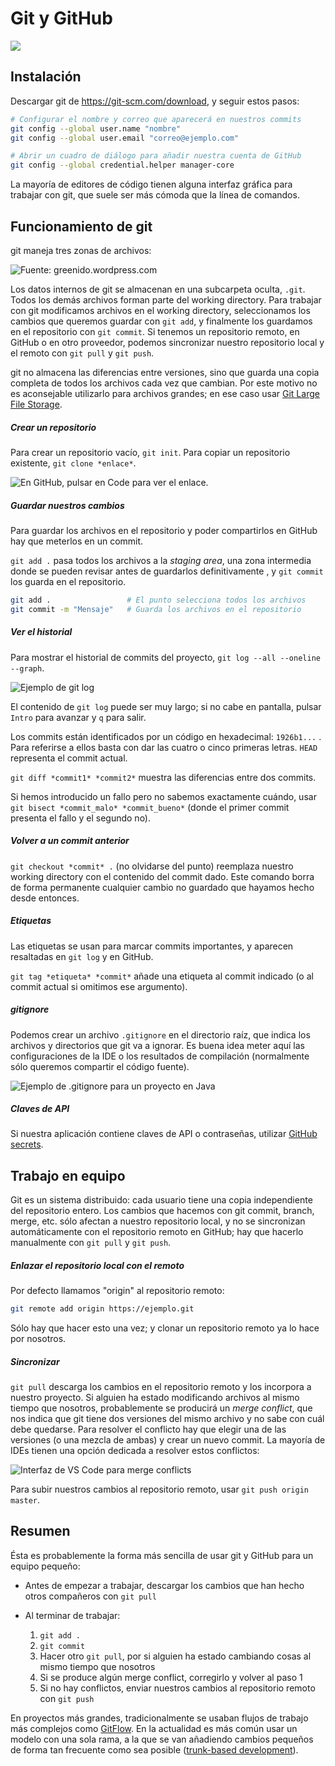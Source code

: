 # Git y GitHub

![](images/git/image-20211101152358320.png)

## Instalación

Descargar git de https://git-scm.com/download, y seguir estos pasos:

```bash
# Configurar el nombre y correo que aparecerá en nuestros commits
git config --global user.name "nombre"
git config --global user.email "correo@ejemplo.com"

# Abrir un cuadro de diálogo para añadir nuestra cuenta de GitHub
git config --global credential.helper manager-core
```

La mayoría de editores de código tienen alguna interfaz gráfica para trabajar con git, que suele ser más cómoda que la línea de comandos.

## Funcionamiento de git

git maneja tres zonas de archivos:

![Fuente: greenido.wordpress.com](images/git/image-20211101161616701.png)

Los datos internos de git se almacenan en una subcarpeta oculta, `.git`. Todos los demás archivos forman parte del working directory. Para trabajar con git modificamos archivos en el working directory, seleccionamos los cambios que queremos guardar con `git add`, y finalmente los guardamos en el repositorio con `git commit`. Si tenemos un repositorio remoto, en GitHub o en otro proveedor, podemos sincronizar nuestro repositorio local y el remoto con `git pull` y `git push`.

git no almacena las diferencias entre versiones, sino que guarda una copia completa de todos los archivos cada vez que cambian. Por este motivo no es aconsejable utilizarlo para archivos grandes; en ese caso usar [Git Large File Storage](https://git-lfs.github.com/).

##### Crear un repositorio

Para crear un repositorio vacío, `git init`. Para copiar un repositorio existente, `git clone *enlace*`. 

![En GitHub, pulsar en Code para ver el enlace.](image-20211101145546158.png)

##### Guardar nuestros cambios

Para guardar los archivos en el repositorio y poder compartirlos en GitHub hay que meterlos en un commit. 

`git add .` pasa todos los archivos a la *staging area*, una zona intermedia donde se pueden revisar antes de guardarlos definitivamente , y `git commit` los guarda en el repositorio.

```bash
git add .                 # El punto selecciona todos los archivos
git commit -m "Mensaje"   # Guarda los archivos en el repositorio
```

##### Ver el historial

Para mostrar el historial de commits del proyecto, `git log --all --oneline --graph`.

![Ejemplo de git log](images/git/image-20211101181054706.png)

El contenido de `git log` puede ser muy largo; si no cabe en pantalla, pulsar `Intro` para avanzar y `q` para salir.

Los commits están identificados por un código en hexadecimal: `1926b1...` . Para referirse a ellos basta con dar las cuatro o cinco primeras letras. `HEAD` representa el commit actual.

`git diff *commit1* *commit2*` muestra las diferencias entre dos commits.

Si hemos introducido un fallo pero no sabemos exactamente cuándo, usar `git bisect *commit_malo* *commit_bueno*` (donde el primer commit presenta el fallo y el segundo no).

##### Volver a un commit anterior

`git checkout *commit* .` (no olvidarse del punto) reemplaza nuestro working directory con el contenido del commit dado. Este comando borra de forma permanente cualquier cambio no guardado que hayamos hecho desde entonces.

##### Etiquetas

Las etiquetas se usan para marcar commits importantes, y aparecen resaltadas en `git log` y en GitHub.

`git tag *etiqueta* *commit*` añade una etiqueta al commit indicado (o al commit actual si omitimos ese argumento).

##### gitignore

Podemos crear un archivo `.gitignore` en el directorio raíz, que indica los archivos y directorios que git va a ignorar. Es buena idea meter aquí las configuraciones de la IDE o los resultados de compilación (normalmente sólo queremos compartir el código fuente).

![Ejemplo de .gitignore para un proyecto en Java](images/git/image-20211101152545078.png)

##### Claves de API

Si nuestra aplicación contiene claves de API o contraseñas, utilizar [GitHub secrets](https://docs.github.com/en/actions/security-guides/encrypted-secrets#creating-encrypted-secrets-for-a-repository).

## Trabajo en equipo

Git es un sistema distribuido: cada usuario tiene una copia independiente del repositorio entero. Los cambios que hacemos con git commit, branch, merge, etc. sólo afectan a nuestro repositorio local, y no se sincronizan automáticamente con el repositorio remoto en GitHub; hay que hacerlo manualmente con `git pull` y `git push`.

##### Enlazar el repositorio local con el remoto

Por defecto llamamos "origin" al repositorio remoto:

```bash
git remote add origin https://ejemplo.git
```

Sólo hay que hacer esto una vez; y clonar un repositorio remoto ya lo hace por nosotros.

##### Sincronizar

`git pull` descarga los cambios en el repositorio remoto y los incorpora a nuestro proyecto. Si alguien ha estado modificando archivos al mismo tiempo que nosotros, probablemente se producirá un *merge conflict*, que nos indica que git tiene dos versiones del mismo archivo y no sabe con cuál debe quedarse. Para resolver el conflicto hay que elegir una de las versiones (o una mezcla de ambas) y crear un nuevo commit. La mayoría de IDEs tienen una opción dedicada a resolver estos conflictos:

![Interfaz de VS Code para merge conflicts](images/git/image-20211101172340661.png)

Para subir nuestros cambios al repositorio remoto, usar `git push origin master`.

## Resumen

Ésta es probablemente la forma más sencilla de usar git y GitHub para un equipo pequeño:

* Antes de empezar a trabajar, descargar los cambios que han hecho otros compañeros con `git pull`
* Al terminar de trabajar:

  1. `git add .`
  2. `git commit`
  3. Hacer otro `git pull`, por si alguien ha estado cambiando cosas al mismo tiempo que nosotros
  4. Si se produce algún merge conflict, corregirlo y volver al paso 1
  5. Si no hay conflictos, enviar nuestros cambios al repositorio remoto con `git push`

En proyectos más grandes, tradicionalmente se usaban flujos de trabajo más complejos como [GitFlow](https://nvie.com/posts/a-successful-git-branching-model/). En la actualidad es más común usar un modelo con una sola rama, a la que se van añadiendo cambios pequeños de forma tan frecuente como sea posible ([trunk-based development](https://www.atlassian.com/continuous-delivery/continuous-integration/trunk-based-development)).
